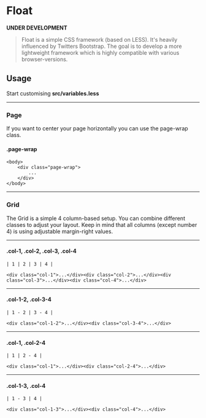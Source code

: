 # Float
**UNDER DEVELOPMENT**
> Float is a simple CSS framework (based on LESS). It's heavily influenced by Twitters Bootstrap. The goal is to develop a more lightweight framework which is highly compatible with various browser-versions.

## Usage

Start customising **src/variables.less**

***

### Page

If you want to center your page horizontally you can use the page-wrap class.

#### .page-wrap

    <body>
        <div class="page-wrap">
            ...
        </div>
    </body>
    
***

### Grid

The Grid is a simple 4 column-based setup. You can combine different classes to adjust your layout. Keep in mind that all columns (except number 4) is using adjustable margin-right values.

***

#### .col-1, .col-2, .col-3, .col-4 

```    
| 1 | 2 | 3 | 4 |     
```

    <div class="col-1">...</div><div class="col-2">...</div><div class="col-3">...</div><div class="col-4">...</div>
  
*** 

#### .col-1-2, .col-3-4

```    
| 1 - 2 | 3 - 4 |     
```

    <div class="col-1-2">...</div><div class="col-3-4">...</div>

***

#### .col-1, .col-2-4

```    
| 1 | 2 - 4 |     
```

    <div class="col-1">...</div><div class="col-2-4">...</div>

***

#### .col-1-3, .col-4 

```    
| 1 - 3 | 4 |     
```

    <div class="col-1-3">...</div><div class="col-4">...</div>
